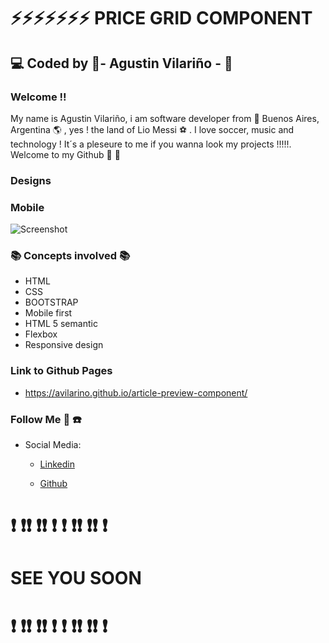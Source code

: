 # :zap::zap::zap::zap::zap::zap::zap: PRICE GRID COMPONENT
## :computer: Coded by :saxophone:-   Agustin Vilariño -  :saxophone:

### Welcome !!
My name is Agustin Vilariño, i am software developer from :pushpin: Buenos Aires, Argentina :earth_americas: , yes ! the land of Lio Messi :soccer: .
I love soccer, music and technology ! It´s a pleseure to me if you wanna look my projects !!!!!.
Welcome to my Github  :wave: :wave:

### Designs
### Mobile

![Screenshot](https://raw.githubusercontent.com/avilarino/price-grid-component/master/assets/design/mobile-design.jpg)


### :books: Concepts involved :books:

* HTML
* CSS
* BOOTSTRAP
* Mobile first
* HTML 5 semantic
* Flexbox
* Responsive design


### Link to Github Pages
 * https://avilarino.github.io/article-preview-component/


### Follow Me :raised_hands: :telephone:  



* Social Media: 
  * [Linkedin](https://www.linkedin.com/in/agust%C3%ADn-vilari%C3%B1o-17914564/)

  * [Github](https://github.com/avilarino)


#  ❗ :exclamation:❗ :exclamation:❗ :exclamation:  ❗ :exclamation:❗ :exclamation:❗ :exclamation: 
# SEE YOU SOON
#  ❗ :exclamation:❗ :exclamation:❗ :exclamation:   ❗ :exclamation:❗ :exclamation:❗ :exclamation: 






